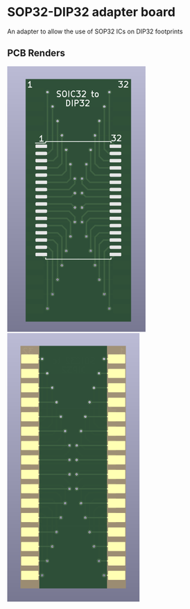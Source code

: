 # SOP32-DIP32 adapter board
 An adapter to allow the use of SOP32 ICs on DIP32 footprints 

 ## PCB Renders
![top of baord](https://github.com/1832jsh/SOP32-DIP32-adapter-board/blob/main/board_top.png?raw=true)
![bottom of baord](https://github.com/1832jsh/SOP32-DIP32-adapter-board/blob/main/board_bottom.png?raw=true)
